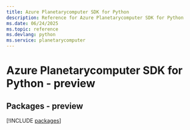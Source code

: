 ```yaml
---
title: Azure Planetarycomputer SDK for Python
description: Reference for Azure Planetarycomputer SDK for Python
ms.date: 06/24/2025
ms.topic: reference
ms.devlang: python
ms.service: planetarycomputer
---
```

# Azure Planetarycomputer SDK for Python - preview
## Packages - preview
[!INCLUDE [packages](planetarycomputer-index.md)]